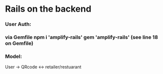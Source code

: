 <h1>Rails on the backend</h1>

<h3>User Auth:<h3>

via Gemfile
npm i 'amplify-rails'
gem 'amplify-rails' (see line 18 on Gemfile)

<h3>Model:</h3>

User  -> QRcode <-> retailer/restuarant 